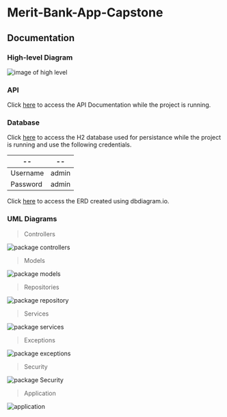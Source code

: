 # Merit-Bank-App-Capstone

## Documentation

### High-level Diagram
![image of high level](https://github.com/kevin-k-1984/Merit-Bank-App-Capstone/blob/master/Images/High-Level%20Architecture.png)

### API

Click [here](http://localhost:8080/swagger-ui/) to access the API Documentation while the project is running.

### Database

Click [here](http://localhost:8080/h2-console/) to access the H2 database used for persistance while the project is running and use the following credentials. 

-- | --
----- | ------
Username | admin
Password | admin

Click [here](https://dbdiagram.io/d/60b51417b29a09603d17551a) to access the ERD created using dbdiagram.io.

### UML Diagrams

> Controllers

![package controllers](https://github.com/kevin-k-1984/Merit-Bank-App-Capstone/blob/master/Images/Package%20controllers.png) 

> Models

![package models](https://github.com/kevin-k-1984/Merit-Bank-App-Capstone/blob/master/Images/Package%20models.png)

> Repositories

![package repository](https://github.com/kevin-k-1984/Merit-Bank-App-Capstone/blob/master/Images/Package%20repository.png)

> Services

![package services](https://github.com/kevin-k-1984/Merit-Bank-App-Capstone/blob/master/Images/Package%20services.png)

> Exceptions

![package exceptions](https://github.com/kevin-k-1984/Merit-Bank-App-Capstone/blob/master/Images/Package%20exceptions.png)

> Security

![package Security](https://github.com/kevin-k-1984/Merit-Bank-App-Capstone/blob/master/Images/Package%20Security.png)

> Application

![application](https://github.com/kevin-k-1984/Merit-Bank-App-Capstone/blob/master/Images/Application.png)
